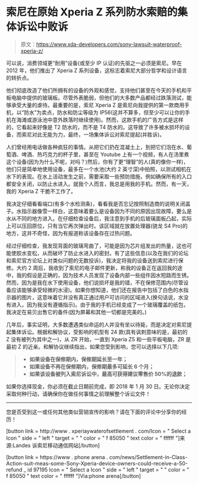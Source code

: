 # 索尼在原始 Xperia Z 系列防水索赔的集体诉讼中败诉

> 原文：<https://www.xda-developers.com/sony-lawsuit-waterproof-xperia-z/>

可以说，消费领域更“耐用”设备(或至少 IP 认证)的先驱之一必须是索尼。早在 2012 年，他们推出了 Xperia Z 系列设备，这标志着索尼大部分哲学和设计语言的转折点。

他们彻底改造了他们所拥有的设备的外观和感觉，支持他们甚至在今天的手机和平板电脑中提供的玻璃板。尽管外表脆弱，但他们的大多数产品都经过跌落测试，能够承受大量的虐待。最重要的是，索尼 Xperia Z 是索尼向我提供的第一款商用手机，以“防水”为卖点，防水和防尘等级为 IP56(这并不算多，但至少可以让你的手机在海滩或游泳池中意外跌落时继续使用)。然而，这款手机的广告方式是这样的，它看起来好像是 T2 防水的，而不是 T4 防水的。这导致了许多被水损坏的设备，而索尼对此无能为力，最终，一场集体诉讼对索尼提起(并胜诉)。

人们曾经用电话做各种疯狂的事情。从把它们扔在混凝土上，到把它们泡在水、葡萄酒、啤酒、热巧克力的杯子里，甚至在 Youtube 上有一个视频，有人在汤里煮这个设备(因为为什么不呢，对吗？)然后，你有了更“理智”的人(真的像你一样)，他们只是简单地使用设备，最多在一个水池(大约 2 英寸深)中拍照，以测试相机在水下的表现。在水上活动发生之前，需要采取一些预防措施，例如确保所有的入口都安全关闭，以防止水进入。就我个人而言，我总是用我的手机。然而，有一天，我的 Xperia Z 干脆不工作了。

我决定仔细看看端口(有多个水检测条)，看看我是否忘记按照制造商的说明关闭盖子。水指示器像雪一样白，这意味着要么是设备因为不同的原因出现故障，要么是水从不同的地方进入。在仔细检查设备后，我注意到手机的后玻璃面板凸起，实际上可以压回原位，只有当它再次弹出时。该区域就在放置处理器(骁龙 S4 Pro)的地方，这并不奇怪，因为有报道称该设备存在过热问题。

经过仔细检查，我发现背面的玻璃弯曲了，可能是因为芯片组发出的热量，这也可能使胶水变松，从而破坏了防止水进入的密封。有了这些信息(以及在我们的论坛和索尼官方论坛上对类似问题的无数投诉)，我决定将我的设备送到索尼进行保修。大约 2 周后，我收到了索尼的电子邮件更新，称我的设备正在返回我的途中，我的假设是正确的，因为技术人员发现了设备内部一些组件因水短路而生锈。然而，因为是我在水下使用设备，他们说损坏是我的错，不在保修范围内(尽管设备应该能够承受轻微的水浸)。如果你想知道，他们还在报告中包括了白色的水指示器的图片，这意味着它并没有真正通过用户可访问的区域进入(换句话说，水没有进入，因为我没有遵循指示)。由于我的手机已经变成了一个玻璃覆盖的纸包，我决定在易贝出售它的备件(因为屏幕和其他一切都是完美的。)

几年后，事实证明，大多数遭遇类似命运的人并没有坐以待毙，而是决定对索尼提起集体诉讼。根据和解协议，受影响的机型有 24 款(具有讽刺意味的是，最初的 Z 没有被列为其中之一)，从 ZR 开始，一直到 Xperia Z5 和一些平板电脑，ZR 是最初 Z 的近亲。和解协议继续指出，如果您受到影响，您可以选择以下几项:

> *   **如果设备在保修期内，保修期延长至一年；**
> *   **如果设备不再在保修期内，保修期最多可延长 6 个月；**
> *   **如果该设备被列入索尼诉讼中，最高可获得建议零售价 50%的退款；**

如果你选择现金，你必须在截止日期前完成，即 2018 年 1 月 30 日。无论你决定采取何种行动，请确保你在做任何事情之前理解整个诉讼文件！

* * *

您是否受到这一或任何其他类似营销宣传的影响？请在下面的评论中分享你的经历！

[button link = http://www . xperiaywaterofsettlement . com/Icon = " Select a Icon " side = " left " target = " " color = " f 85050 " text color = " ffffff "]来源:Landes 诉索尼移动通信网站[/button]

[button link = https://www . phone arena . com/news/Settlement-in-Class-Action-suit-meas-some-Sony-Xperia-device-owners-could-receive-a-50-refund _ id 97195 Icon = " Select a Icon " side = " left " target = " " color = " f 85050 " text color = " ffffff "]Via:phone arena[/button]